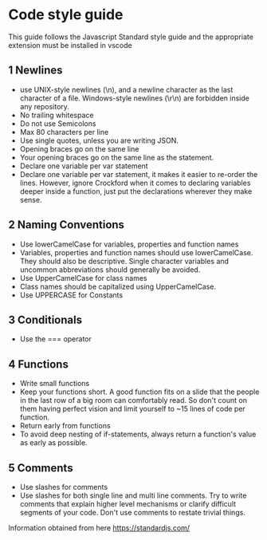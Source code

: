# Code style guide

This guide follows the Javascript Standard style guide and the appropriate extension must be installed in vscode

## 1 Newlines
- use UNIX-style newlines (\n), and a newline character as the last character of a file. Windows-style newlines (\r\n) are forbidden inside any repository.
- No trailing whitespace
- Do not use Semicolons
- Max 80 characters per line
- Use single quotes, unless you are writing JSON.
- Opening braces go on the same line
- Your opening braces go on the same line as the statement.
- Declare one variable per var statement
- Declare one variable per var statement, it makes it easier to re-order the lines. However, ignore Crockford when it comes to declaring variables deeper inside a function, just put the declarations wherever they make sense.

## 2 Naming Conventions
- Use lowerCamelCase for variables, properties and function names
- Variables, properties and function names should use lowerCamelCase. They should also be descriptive. Single character variables and uncommon abbreviations should generally be avoided.
- Use UpperCamelCase for class names
- Class names should be capitalized using UpperCamelCase.
- Use UPPERCASE for Constants

## 3 Conditionals
- Use the === operator

## 4 Functions
- Write small functions
- Keep your functions short. A good function fits on a slide that the people in the last row of a big room can comfortably read. So don't count on them having perfect vision and limit yourself to ~15 lines of code per function.
- Return early from functions
- To avoid deep nesting of if-statements, always return a function's value as early as possible.

## 5 Comments
- Use slashes for comments
- Use slashes for both single line and multi line comments. Try to write comments that explain higher level mechanisms or clarify difficult segments of your code. Don't use comments to restate trivial things.

Information obtained from here https://standardjs.com/

